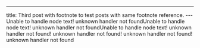 ---
title: Third post with footnote to test posts with same footnote reference.
---Unable to handle node text! unknown handler not foundUnable to handle node text! unknown handler not foundUnable to handle node text! unknown handler not found! unknown handler not found! unknown handler not found! unknown handler not found
